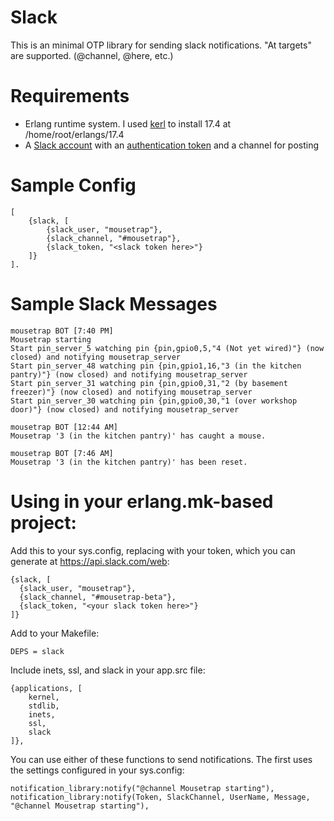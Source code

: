 Slack
===

This is an minimal OTP library for sending slack notifications. "At targets" are supported. (@channel, @here, etc.)

Requirements
===

* Erlang runtime system. I used [kerl](https://github.com/yrashk/kerl) to install 17.4 at /home/root/erlangs/17.4
* A [Slack account](http://slack.com) with an [authentication token](https://api.slack.com/web#basics) and a channel for posting

Sample Config
===

    [
        {slack, [
            {slack_user, "mousetrap"},
            {slack_channel, "#mousetrap"},
            {slack_token, "<slack token here>"}
        ]}
    ].


Sample Slack Messages
===

    mousetrap BOT [7:40 PM]
    Mousetrap starting
    Start pin_server_5 watching pin {pin,gpio0,5,"4 (Not yet wired)"} (now closed) and notifying mousetrap_server
    Start pin_server_48 watching pin {pin,gpio1,16,"3 (in the kitchen pantry)"} (now closed) and notifying mousetrap_server
    Start pin_server_31 watching pin {pin,gpio0,31,"2 (by basement freezer)"} (now closed) and notifying mousetrap_server
    Start pin_server_30 watching pin {pin,gpio0,30,"1 (over workshop door)"} (now closed) and notifying mousetrap_server

    mousetrap BOT [12:44 AM]
    Mousetrap '3 (in the kitchen pantry)' has caught a mouse.

    mousetrap BOT [7:46 AM]
    Mousetrap '3 (in the kitchen pantry)' has been reset.

Using in your erlang.mk-based project:
===

Add this to your sys.config, replacing with your token, which you can generate at https://api.slack.com/web:

    {slack, [
      {slack_user, "mousetrap"},
      {slack_channel, "#mousetrap-beta"},
      {slack_token, "<your slack token here>"}
    ]}

Add to your Makefile:

    DEPS = slack

Include inets, ssl, and slack in your app.src file:

    {applications, [
        kernel,
        stdlib,
        inets,
        ssl,
        slack
    ]},

You can use either of these functions to send notifications. The first uses the settings configured in your sys.config: 

    notification_library:notify("@channel Mousetrap starting"),
    notification_library:notify(Token, SlackChannel, UserName, Message, "@channel Mousetrap starting"),

